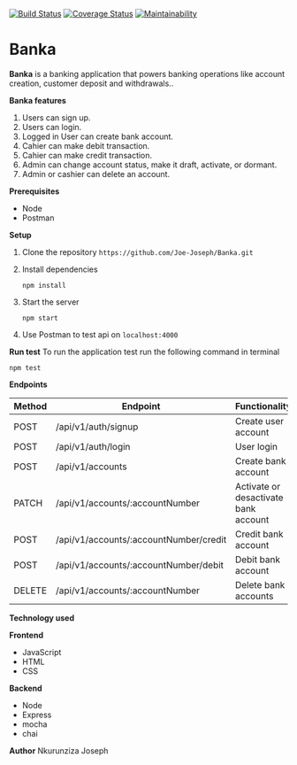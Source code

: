 [![Build Status](https://travis-ci.com/Joe-Joseph/Banka.svg?branch=server)](https://travis-ci.com/Joe-Joseph/Banka) [![Coverage Status](https://coveralls.io/repos/github/Joe-Joseph/Banka/badge.svg?branch=server)](https://coveralls.io/github/Joe-Joseph/Banka?branch=server) [![Maintainability](https://api.codeclimate.com/v1/badges/c16e4658d5cef5b1e05f/maintainability)](https://codeclimate.com/github/Joe-Joseph/Banka/maintainability)
# Banka
**Banka** is a banking application that powers banking operations like account creation, customer deposit and withdrawals..

**Banka features**
  1. Users can sign up.
  2. Users can login.
  3. Logged in User can create bank account.
  4. Cahier can make debit transaction.
  5. Cahier can make credit transaction.
  6. Admin can change account status, make it draft, activate, or dormant.
  7. Admin or cashier can delete an account.

**Prerequisites**
  * Node
  * Postman
  
**Setup**
  1. Clone the repository
     ```https://github.com/Joe-Joseph/Banka.git```
     
  2. Install dependencies
  
     ```npm install```
     
  3. Start the server
  
     ```npm start```
  
  4. Use Postman to test api on ```localhost:4000```
  
 **Run test**
 To run the application test run the following command in terminal
 
 ```npm test```
 
 **Endpoints**
 
 Method | Endpoint | Functionality
 -------| -------- | -------------
 POST | /api/v1/auth/signup | Create user account
 POST | /api/v1/auth/login | User login
 POST | /api/v1/accounts | Create bank account
 PATCH | /api/v1/accounts/:accountNumber | Activate or desactivate bank account
 POST | /api/v1/accounts/:accountNumber/credit | Credit bank account
 POST | /api/v1/accounts/:accountNumber/debit | Debit bank account
 DELETE | /api/v1/accounts/:accountNumber | Delete bank accounts
 
**Technology used**

**Frontend**
  * JavaScript
  * HTML
  * CSS

**Backend**
  * Node
  * Express
  * mocha
  * chai

**Author**
Nkurunziza Joseph
